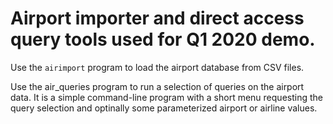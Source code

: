 # Airport importer and direct access query tools used for Q1 2020 demo.

Use the `airimport` program to load the airport database from CSV files.

Use the air_queries program to run a selection of queries on the airport data.
It is a simple command-line program with a short menu requesting the query
selection and optinally some parameterized airport or airline values.

